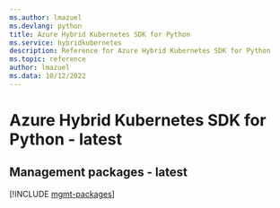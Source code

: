 ```yaml
---
ms.author: lmazuel
ms.devlang: python
title: Azure Hybrid Kubernetes SDK for Python
ms.service: hybridkubernetes
description: Reference for Azure Hybrid Kubernetes SDK for Python
ms.topic: reference
author: lmazuel
ms.data: 10/12/2022
---
```

# Azure Hybrid Kubernetes SDK for Python - latest

## Management packages - latest
[!INCLUDE [mgmt-packages](hybrid-kubernetes-mgmt-index.md)]